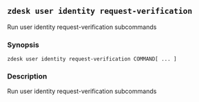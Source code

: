 ## `zdesk user identity request-verification`

Run user identity request-verification subcommands

### Synopsis

    zdesk user identity request-verification COMMAND[ ... ]

### Description

Run user identity request-verification subcommands

